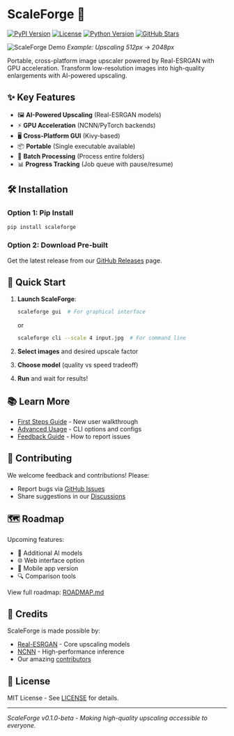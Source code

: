 
# ScaleForge 🚀

[![PyPI Version](https://img.shields.io/pypi/v/scaleforge)](https://pypi.org/project/scaleforge/)
[![License](https://img.shields.io/badge/License-MIT-blue.svg)](https://opensource.org/licenses/MIT)
[![Python Version](https://img.shields.io/badge/python-3.8+-blue.svg)](https://www.python.org/)
[![GitHub Stars](https://img.shields.io/github/stars/3-0-0/ScaleForge)](https://github.com/3-0-0/ScaleForge/stargazers)

![ScaleForge Demo](docs/demo.gif) *Example: Upscaling 512px → 2048px*

Portable, cross-platform image upscaler powered by Real-ESRGAN with GPU acceleration. Transform low-resolution images into high-quality enlargements with AI-powered upscaling.

## ✨ Key Features

- 🖼️ **AI-Powered Upscaling** (Real-ESRGAN models)
- ⚡ **GPU Acceleration** (NCNN/PyTorch backends)
- 🖥️ **Cross-Platform GUI** (Kivy-based)
- 📦 **Portable** (Single executable available)
- 🔄 **Batch Processing** (Process entire folders)
- 📊 **Progress Tracking** (Job queue with pause/resume)

## 🛠️ Installation

### Option 1: Pip Install
```bash
pip install scaleforge
```

### Option 2: Download Pre-built
Get the latest release from our [GitHub Releases](https://github.com/3-0-0/ScaleForge/releases) page.

## 🚀 Quick Start

1. **Launch ScaleForge**:
   ```bash
   scaleforge gui  # For graphical interface
   ```
   or
   ```bash
   scaleforge cli --scale 4 input.jpg  # For command line
   ```

2. **Select images** and desired upscale factor
3. **Choose model** (quality vs speed tradeoff)
4. **Run** and wait for results!

## 📚 Learn More

- [First Steps Guide](docs/first_steps.md) - New user walkthrough
- [Advanced Usage](docs/advanced.md) - CLI options and configs
- [Feedback Guide](docs/feedback.md) - How to report issues

## 🤝 Contributing

We welcome feedback and contributions! Please:
- Report bugs via [GitHub Issues](https://github.com/3-0-0/ScaleForge/issues)
- Share suggestions in our [Discussions](https://github.com/3-0-0/ScaleForge/discussions)

## 🗺️ Roadmap

Upcoming features:
- 🎨 Additional AI models
- 🌐 Web interface option
- 📱 Mobile app version
- 🔍 Comparison tools

View full roadmap: [ROADMAP.md](ROADMAP.md)

## 🙏 Credits

ScaleForge is made possible by:
- [Real-ESRGAN](https://github.com/xinntao/Real-ESRGAN) - Core upscaling models
- [NCNN](https://github.com/Tencent/ncnn) - High-performance inference
- Our amazing [contributors](https://github.com/3-0-0/ScaleForge/graphs/contributors)

## 📜 License

MIT License - See [LICENSE](LICENSE) for details.

---

*ScaleForge v0.1.0-beta - Making high-quality upscaling accessible to everyone.*
